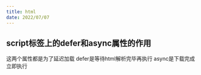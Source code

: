 ```yaml
---
title: html
date: 2022/07/07
---
```


## script标签上的defer和async属性的作用
这两个属性都是为了延迟加载
defer是等待html解析完毕再执行
async是下载完成立即执行